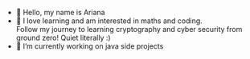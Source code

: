 - 👋 Hello, my name is Ariana 
- 👀 I love learning and am interested in maths and coding.  
  Follow my journey to learning cryptography and cyber security from ground zero! Quiet literally :)
- 🌱 I’m currently working on java side projects 

<!---
Arianaff0/Arianaff0 is a ✨ special ✨ repository because its `README.md` (this file) appears on your GitHub profile.
You can click the Preview link to take a look at your changes.
--->
